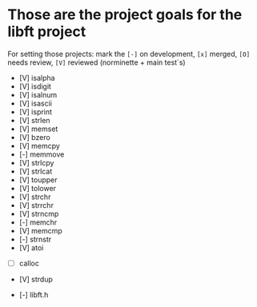 # Those are the project goals for the libft project

For setting those projects:
mark the `[-]` on development, `[x]` merged, `[O]` needs review, `[V]` reviewed (norminette + main test`s)

- [V] isalpha
- [V] isdigit
- [V] isalnum
- [V] isascii
- [V] isprint
- [V] strlen
- [V] memset
- [V] bzero
- [V] memcpy
- [-] memmove
- [V] strlcpy
- [V] strlcat
- [V] toupper
- [V] tolower
- [V] strchr
- [V] strrchr
- [V] strncmp
- [-] memchr
- [V] memcmp
- [-] strnstr
- [V] atoi
- [ ] calloc
- [V] strdup

- [-] libft.h
